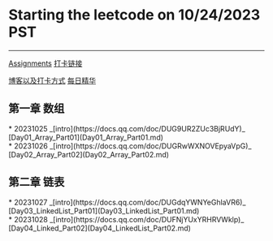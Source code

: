 # Starting the leetcode on 10/24/2023 PST

<hr/>

[Assignments](https://docs.qq.com/doc/DUHJoZUpVUGxQbFZY)
[打卡链接](https://docs.qq.com/sheet/DUFJYTWFWcUNReWh1?tab=BB08J2)

[博客以及打卡方式](https://docs.qq.com/doc/DUEdmb1JCaEtlZWFx)
[每日精华](https://www.yuque.com/chengxuyuancarl/wnx1np/ktwax2)

<h2>第一章 数组</h2>
* 20231025
_[intro](https://docs.qq.com/doc/DUG9UR2ZUc3BjRUdY)_
[Day01_Array_Part01](Day01_Array_Part01.md)
<br/>
* 20231026
_[intro](https://docs.qq.com/doc/DUGRwWXNOVEpyaVpG)_
[Day02_Array_Part02](Day02_Array_Part02.md)

<h2>第二章 链表</h2>
* 20231027
_[intro](https://docs.qq.com/doc/DUGdqYWNYeGhlaVR6)_
[Day03_LinkedList_Part01](Day03_LinkedList_Part01.md)
<br/>
* 20231028
_[intro](https://docs.qq.com/doc/DUFNjYUxYRHRVWklp)_
[Day04_Linked_Part02](Day04_LinkedList_Part02.md)
